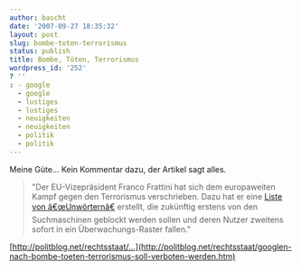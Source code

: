 ```yaml
---
author: bascht
date: '2007-09-27 18:35:32'
layout: post
slug: bombe-toten-terrorismus
status: publish
title: Bombe, Töten, Terrorismus
wordpress_id: '252'
? ''
: - google
  - google
  - lustiges
  - lustiges
  - neuigkeiten
  - neuigkeiten
  - politik
  - politik
---
```


Meine Güte... Kein Kommentar dazu, der Artikel sagt alles.
> "Der EU-Vizepräsident Franco Frattini hat sich dem europaweiten
> Kampf gegen den Terrorismus verschrieben. Dazu hat er eine
> [Liste von â€œUnwörternâ€](http://www.heise.de/newsticker/meldung/95786)
> erstellt, die zukünftig erstens von den Suchmaschinen geblockt
> werden sollen und deren Nutzer zweitens sofort in ein
> Überwachungs-Raster fallen."

[http://politblog.net/rechtsstaat/...](http://politblog.net/rechtsstaat/googlen-nach-bombe-toeten-terrorismus-soll-verboten-werden.htm)




